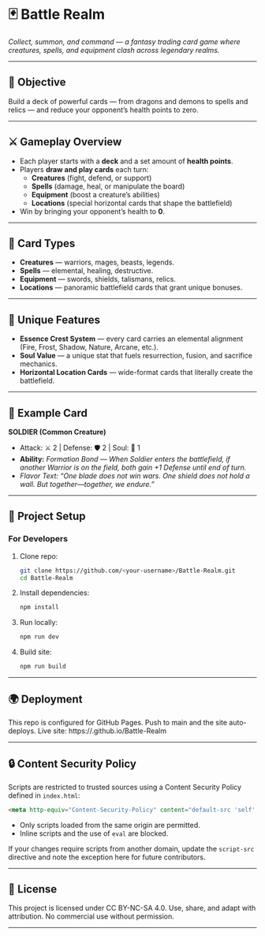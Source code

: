 # 🃏 Battle Realm

*Collect, summon, and command — a fantasy trading card game where creatures, spells, and equipment clash across legendary realms.*

---

## 🎯 Objective
Build a deck of powerful cards — from dragons and demons to spells and relics — and reduce your opponent’s health points to zero.

---

## ⚔ Gameplay Overview
- Each player starts with a **deck** and a set amount of **health points**.
- Players **draw and play cards** each turn:
  - **Creatures** (fight, defend, or support)
  - **Spells** (damage, heal, or manipulate the board)
  - **Equipment** (boost a creature’s abilities)
  - **Locations** (special horizontal cards that shape the battlefield)
- Win by bringing your opponent’s health to **0**.

---

## 🧩 Card Types
- **Creatures** — warriors, mages, beasts, legends.
- **Spells** — elemental, healing, destructive.
- **Equipment** — swords, shields, talismans, relics.
- **Locations** — panoramic battlefield cards that grant unique bonuses.

---

## 🌟 Unique Features
- **Essence Crest System** — every card carries an elemental alignment (Fire, Frost, Shadow, Nature, Arcane, etc.).
- **Soul Value** — a unique stat that fuels resurrection, fusion, and sacrifice mechanics.
- **Horizontal Location Cards** — wide-format cards that literally create the battlefield.

---

## 📜 Example Card

**SOLDIER (Common Creature)**  
- Attack: ⚔ 2 | Defense: 🛡 2 | Soul: 💠 1  
- **Ability:** *Formation Bond — When Soldier enters the battlefield, if another Warrior is on the field, both gain +1 Defense until end of turn.*  
- *Flavor Text:* *“One blade does not win wars. One shield does not hold a wall. But together—together, we endure.”*  

---

## 🚀 Project Setup

### For Developers
1. Clone repo:
   ```bash
   git clone https://github.com/<your-username>/Battle-Realm.git
   cd Battle-Realm
   ```
2. Install dependencies:
   ```bash
   npm install
   ```
3. Run locally:
   ```bash
   npm run dev
   ```
4. Build site:
   ```bash
   npm run build
   ```

---

## 🌍 Deployment

This repo is configured for GitHub Pages. Push to main and the site auto-deploys.
Live site: https://<your-username>.github.io/Battle-Realm

---

## 🔒 Content Security Policy

Scripts are restricted to trusted sources using a Content Security Policy defined in `index.html`:

```html
<meta http-equiv="Content-Security-Policy" content="default-src 'self'; script-src 'self'" />
```

- Only scripts loaded from the same origin are permitted.
- Inline scripts and the use of `eval` are blocked.

If your changes require scripts from another domain, update the `script-src` directive and note the exception here for future contributors.

---

## 📜 License

This project is licensed under CC BY-NC-SA 4.0.
Use, share, and adapt with attribution. No commercial use without permission.

---
